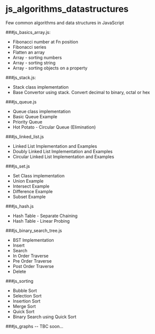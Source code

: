 # js_algorithms_datastructures
Few common algorithms and data structures in JavaScript

###js_basics_array.js:
* Fibonacci number at Fn position
* Fibonacci series
* Flatten an array
* Array - sorting numbers
* Array - sorting string
* Array - sorting objects on a property

###js_stack.js:
* Stack class implementation
* Base Convertor using stack. Convert decimal to binary, octal or hex

###js_queue.js
* Queue class implementation
* Basic Queue Example
* Priority Queue
* Hot Potato - Circular Queue (Elimination)

###js_linked_list.js
* Linked List Implementation and Examples
* Doubly Linked List Implementation and Examples
* Circular Linked List Implementation and Examples

###js_set.js
* Set Class implementation
* Union Example
* Intersect Example
* Difference Example
* Subset Example

###js_hash.js
* Hash Table - Separate Chaining
* Hash Table - Linear Probing

###js_binary_search_tree.js
* BST Implementation
* Insert 
* Search
* In Order Traverse
* Pre Order Traverse
* Post Order Traverse
* Delete

###js_sorting
* Bubble Sort
* Selection Sort
* Insertion Sort
* Merge Sort
* Quick Sort
* Binary Search using Quick Sort

###js_graphs -- TBC soon...